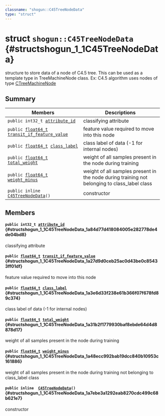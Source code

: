 ```yaml
---
classname: "shogun::C45TreeNodeData"
type: "struct"
---
```


# struct `shogun::C45TreeNodeData` {#structshogun_1_1C45TreeNodeData}

structure to store data of a node of C4.5 tree. This can be used as a template type in TreeMachineNode class. Ex: C4.5 algorithm uses nodes of type [CTreeMachineNode<C45TreeNodeData>](#classshogun_1_1CTreeMachineNode)

## Summary

 Members                        | Descriptions
--------------------------------|---------------------------------------------
`public int32_t `[`attribute_id`](#structshogun_1_1C45TreeNodeData_1a84d77d418084005e282778de4de04bd8) | classifying attribute
`public `[`float64_t`](#common_8h_1ac55f3ae81b5bc9053760baacf57e47f4)` `[`transit_if_feature_value`](#structshogun_1_1C45TreeNodeData_1a27d9d0ceb25ac0d43be0c85433ff01df) | feature value required to move into this node
`public `[`float64_t`](#common_8h_1ac55f3ae81b5bc9053760baacf57e47f4)` `[`class_label`](#structshogun_1_1C45TreeNodeData_1a3e6d33f238e61b366f07f678fd89c374) | class label of data (-1 for internal nodes)
`public `[`float64_t`](#common_8h_1ac55f3ae81b5bc9053760baacf57e47f4)` `[`total_weight`](#structshogun_1_1C45TreeNodeData_1a31b2f1779930baf8ebde64d4d8878d17) | weight of all samples present in the node during training
`public `[`float64_t`](#common_8h_1ac55f3ae81b5bc9053760baacf57e47f4)` `[`weight_minus`](#structshogun_1_1C45TreeNodeData_1a48ecc992bab19dcc840b10953c161886) | weight of all samples present in the node during training not belonging to class_label class
`public inline  `[`C45TreeNodeData`](#structshogun_1_1C45TreeNodeData_1a7ebe3a1292eab8270cdc499c68b621e7)`()` | constructor

## Members

#### `public int32_t `[`attribute_id`](#structshogun_1_1C45TreeNodeData_1a84d77d418084005e282778de4de04bd8) {#structshogun_1_1C45TreeNodeData_1a84d77d418084005e282778de4de04bd8}

classifying attribute

#### `public `[`float64_t`](#common_8h_1ac55f3ae81b5bc9053760baacf57e47f4)` `[`transit_if_feature_value`](#structshogun_1_1C45TreeNodeData_1a27d9d0ceb25ac0d43be0c85433ff01df) {#structshogun_1_1C45TreeNodeData_1a27d9d0ceb25ac0d43be0c85433ff01df}

feature value required to move into this node

#### `public `[`float64_t`](#common_8h_1ac55f3ae81b5bc9053760baacf57e47f4)` `[`class_label`](#structshogun_1_1C45TreeNodeData_1a3e6d33f238e61b366f07f678fd89c374) {#structshogun_1_1C45TreeNodeData_1a3e6d33f238e61b366f07f678fd89c374}

class label of data (-1 for internal nodes)

#### `public `[`float64_t`](#common_8h_1ac55f3ae81b5bc9053760baacf57e47f4)` `[`total_weight`](#structshogun_1_1C45TreeNodeData_1a31b2f1779930baf8ebde64d4d8878d17) {#structshogun_1_1C45TreeNodeData_1a31b2f1779930baf8ebde64d4d8878d17}

weight of all samples present in the node during training

#### `public `[`float64_t`](#common_8h_1ac55f3ae81b5bc9053760baacf57e47f4)` `[`weight_minus`](#structshogun_1_1C45TreeNodeData_1a48ecc992bab19dcc840b10953c161886) {#structshogun_1_1C45TreeNodeData_1a48ecc992bab19dcc840b10953c161886}

weight of all samples present in the node during training not belonging to class_label class

#### `public inline  `[`C45TreeNodeData`](#structshogun_1_1C45TreeNodeData_1a7ebe3a1292eab8270cdc499c68b621e7)`()` {#structshogun_1_1C45TreeNodeData_1a7ebe3a1292eab8270cdc499c68b621e7}

constructor


